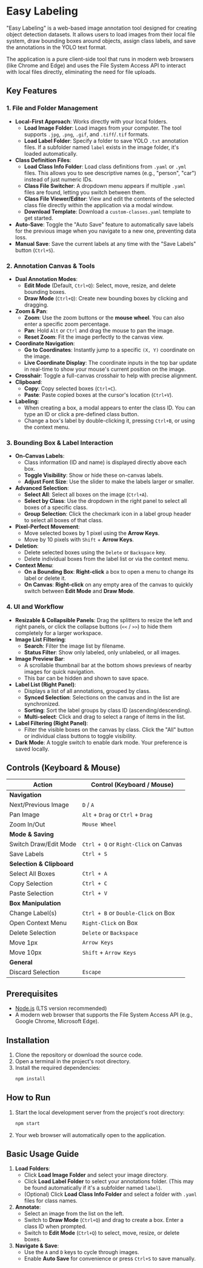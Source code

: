 # Easy Labeling

"Easy Labeling" is a web-based image annotation tool designed for creating object detection datasets. It allows users to load images from their local file system, draw bounding boxes around objects, assign class labels, and save the annotations in the YOLO text format.

The application is a pure client-side tool that runs in modern web browsers (like Chrome and Edge) and uses the File System Access API to interact with local files directly, eliminating the need for file uploads.

## Key Features

### 1. File and Folder Management

-   **Local-First Approach**: Works directly with your local folders.
    -   **Load Image Folder**: Load images from your computer. The tool supports `.jpg`, `.png`, `.gif`, and `.tiff`/`.tif` formats.
    -   **Load Label Folder**: Specify a folder to save YOLO `.txt` annotation files. If a subfolder named `label` exists in the image folder, it's loaded automatically.
-   **Class Definition Files**:
    -   **Load Class Info Folder**: Load class definitions from `.yaml` or `.yml` files. This allows you to see descriptive names (e.g., "person", "car") instead of just numeric IDs.
    -   **Class File Switcher**: A dropdown menu appears if multiple `.yaml` files are found, letting you switch between them.
    -   **Class File Viewer/Editor**: View and edit the contents of the selected class file directly within the application via a modal window.
    -   **Download Template**: Download a `custom-classes.yaml` template to get started.
-   **Auto-Save**: Toggle the "Auto Save" feature to automatically save labels for the previous image when you navigate to a new one, preventing data loss.
-   **Manual Save**: Save the current labels at any time with the "Save Labels" button (`Ctrl+S`).

### 2. Annotation Canvas & Tools

-   **Dual Annotation Modes**:
    -   **Edit Mode** (Default, `Ctrl+Q`): Select, move, resize, and delete bounding boxes.
    -   **Draw Mode** (`Ctrl+Q`): Create new bounding boxes by clicking and dragging.
-   **Zoom & Pan**:
    -   **Zoom**: Use the zoom buttons or the **mouse wheel**. You can also enter a specific zoom percentage.
    -   **Pan**: Hold `Alt` or `Ctrl` and drag the mouse to pan the image.
    -   **Reset Zoom**: Fit the image perfectly to the canvas view.
-   **Coordinate Navigation**:
    -   **Go to Coordinates**: Instantly jump to a specific `(X, Y)` coordinate on the image.
    -   **Live Coordinate Display**: The coordinate inputs in the top bar update in real-time to show your mouse's current position on the image.
-   **Crosshair**: Toggle a full-canvas crosshair to help with precise alignment.
-   **Clipboard**:
    -   **Copy**: Copy selected boxes (`Ctrl+C`).
    -   **Paste**: Paste copied boxes at the cursor's location (`Ctrl+V`).
-   **Labeling**:
    -   When creating a box, a modal appears to enter the class ID. You can type an ID or click a pre-defined class button.
    -   Change a box's label by double-clicking it, pressing `Ctrl+B`, or using the context menu.

### 3. Bounding Box & Label Interaction

-   **On-Canvas Labels**:
    -   Class information (ID and name) is displayed directly above each box.
    -   **Toggle Visibility**: Show or hide these on-canvas labels.
    -   **Adjust Font Size**: Use the slider to make the labels larger or smaller.
-   **Advanced Selection**:
    -   **Select All**: Select all boxes on the image (`Ctrl+A`).
    -   **Select by Class**: Use the dropdown in the right panel to select all boxes of a specific class.
    -   **Group Selection**: Click the checkmark icon in a label group header to select all boxes of that class.
-   **Pixel-Perfect Movement**:
    -   Move selected boxes by 1 pixel using the **Arrow Keys**.
    -   Move by 10 pixels with `Shift` + **Arrow Keys**.
-   **Deletion**:
    -   Delete selected boxes using the `Delete` or `Backspace` key.
    -   Delete individual boxes from the label list or via the context menu.
-   **Context Menu**: 
    -   **On a Bounding Box**: **Right-click** a box to open a menu to change its label or delete it.
    -   **On Canvas**: **Right-click** on any empty area of the canvas to quickly switch between **Edit Mode** and **Draw Mode**.

### 4. UI and Workflow

-   **Resizable & Collapsible Panels**: Drag the splitters to resize the left and right panels, or click the collapse buttons (`<<` / `>>`) to hide them completely for a larger workspace.
-   **Image List Filtering**:
    -   **Search**: Filter the image list by filename.
    -   **Status Filter**: Show only labeled, only unlabeled, or all images.
-   **Image Preview Bar**:
    -   A scrollable thumbnail bar at the bottom shows previews of nearby images for quick navigation.
    -   This bar can be hidden and shown to save space.
-   **Label List (Right Panel)**:
    -   Displays a list of all annotations, grouped by class.
    -   **Synced Selection**: Selections on the canvas and in the list are synchronized.
    -   **Sorting**: Sort the label groups by class ID (ascending/descending).
    -   **Multi-select**: Click and drag to select a range of items in the list.
-   **Label Filtering (Right Panel)**:
    -   Filter the visible boxes on the canvas by class. Click the "All" button or individual class buttons to toggle visibility.
-   **Dark Mode**: A toggle switch to enable dark mode. Your preference is saved locally.

## Controls (Keyboard & Mouse)

| Action                      | Control (Keyboard / Mouse)     |
| --------------------------- | ------------------------------ |
| **Navigation**              |                                |
| Next/Previous Image         | `D` / `A`                      |
| Pan Image                   | `Alt` + `Drag` or `Ctrl` + `Drag`|
| Zoom In/Out                 | `Mouse Wheel`                  |
| **Mode & Saving**           |                                |
| Switch Draw/Edit Mode       | `Ctrl + Q` or `Right-Click` on Canvas |
| Save Labels                 | `Ctrl + S`                     |
| **Selection & Clipboard**   |                                |
| Select All Boxes            | `Ctrl + A`                     |
| Copy Selection              | `Ctrl + C`                     |
| Paste Selection             | `Ctrl + V`                     |
| **Box Manipulation**        |                                |
| Change Label(s)             | `Ctrl + B` or `Double-Click` on Box |
| Open Context Menu           | `Right-Click` on Box           |
| Delete Selection            | `Delete` or `Backspace`        |
| Move 1px                    | `Arrow Keys`                   |
| Move 10px                   | `Shift` + `Arrow Keys`         |
| **General**                 |                                |
| Discard Selection           | `Escape`                       |

## Prerequisites

-   [Node.js](https://nodejs.org/) (LTS version recommended)
-   A modern web browser that supports the File System Access API (e.g., Google Chrome, Microsoft Edge).

## Installation

1.  Clone the repository or download the source code.
2.  Open a terminal in the project's root directory.
3.  Install the required dependencies:
    ```bash
    npm install
    ```

## How to Run

1.  Start the local development server from the project's root directory:
    ```bash
    npm start
    ```
2.  Your web browser will automatically open to the application.

## Basic Usage Guide

1.  **Load Folders**:
    -   Click **Load Image Folder** and select your image directory.
    -   Click **Load Label Folder** to select your annotations folder. (This may be found automatically if it's a subfolder named `label`).
    -   (Optional) Click **Load Class Info Folder** and select a folder with `.yaml` files for class names.
2.  **Annotate**:
    -   Select an image from the list on the left.
    -   Switch to **Draw Mode** (`Ctrl+Q`) and drag to create a box. Enter a class ID when prompted.
    -   Switch to **Edit Mode** (`Ctrl+Q`) to select, move, resize, or delete boxes.
3.  **Navigate & Save**:
    -   Use the `A` and `D` keys to cycle through images.
    -   Enable **Auto Save** for convenience or press `Ctrl+S` to save manually.